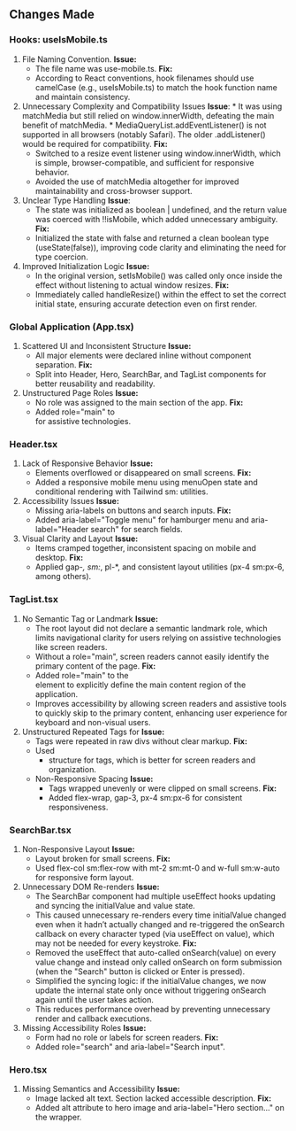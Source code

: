 ## Changes Made

### Hooks: useIsMobile.ts

1. File Naming Convention.
	**Issue:** 
      * The file name was use-mobile.ts.
	**Fix:**
      * According to React conventions, hook filenames should use camelCase (e.g., useIsMobile.ts) to match the hook function name and maintain consistency.
2. Unnecessary Complexity and Compatibility Issues
	**Issue**:
	   * It was using matchMedia but still relied on window.innerWidth, defeating the main benefit of matchMedia.
	   * MediaQueryList.addEventListener() is not supported in all browsers (notably Safari). The older .addListener() would be required for compatibility.
	**Fix:**
      * Switched to a resize event listener using window.innerWidth, which is simple, browser-compatible, and sufficient for responsive behavior.
      * Avoided the use of matchMedia altogether for improved maintainability and cross-browser support.
3. Unclear Type Handling
   **Issue**:
      * The state was initialized as boolean | undefined, and the return value was coerced with !!isMobile, which added unnecessary ambiguity.
   **Fix:**
      * Initialized the state with false and returned a clean boolean type (useState<boolean>(false)), improving code clarity and eliminating the need for type coercion.
4. Improved Initialization Logic
   **Issue:**
      * In the original version, setIsMobile() was called only once inside the effect without listening to actual window resizes.
   **Fix:**
      * Immediately called handleResize() within the effect to set the correct initial state, ensuring accurate detection even on first render.

### Global Application (App.tsx)
1. Scattered UI and Inconsistent Structure
   **Issue:**
      * All major elements were declared inline without component separation.
   **Fix:**
      * Split into Header, Hero, SearchBar, and TagList components for better reusability and readability.
2. Unstructured Page Roles
   **Issue:**
      * No role was assigned to the main section of the app.
   **Fix:**
      * Added role="main" to <main> for assistive technologies.

### Header.tsx
1. Lack of Responsive Behavior
   **Issue:**
      * Elements overflowed or disappeared on small screens.
   **Fix:**
      * Added a responsive mobile menu using menuOpen state and conditional rendering with Tailwind sm: utilities.
2. Accessibility Issues
   **Issue:**
      * Missing aria-labels on buttons and search inputs.
   **Fix:**
      * Added aria-label="Toggle menu" for hamburger menu and aria-label="Header search" for search fields.
3. Visual Clarity and Layout
   **Issue:**
      * Items cramped together, inconsistent spacing on mobile and desktop.
   **Fix:**
      * Applied gap-*, sm:*, pl-*, and consistent layout utilities (px-4 sm:px-6, among others).

### TagList.tsx
1. No Semantic Tag or Landmark
   **Issue:**
      * The root layout did not declare a semantic landmark role, which limits navigational clarity for users relying on assistive technologies like screen readers.
      * Without a role="main", screen readers cannot easily identify the primary content of the page.
   **Fix:**
      * Added role="main" to the <main> element to explicitly define the main content region of the application.
      * Improves accessibility by allowing screen readers and assistive tools to quickly skip to the primary content, enhancing user experience for keyboard and non-visual users.
2. Unstructured Repeated Tags for
   **Issue:**
      * Tags were repeated in raw divs without clear markup.
   **Fix:**
      * Used <ul><li> structure for tags, which is better for screen readers and organization.
3. Non-Responsive Spacing
   **Issue:**
      * Tags wrapped unevenly or were clipped on small screens.
   **Fix:**
      * Added flex-wrap, gap-3, px-4 sm:px-6 for consistent responsiveness.

### SearchBar.tsx
1. Non-Responsive Layout
   **Issue:**
      * Layout broken for small screens.
   **Fix:**
      * Used flex-col sm:flex-row with mt-2 sm:mt-0 and w-full sm:w-auto for responsive form layout.
2. Unnecessary DOM Re-renders
   **Issue:**
      * The SearchBar component had multiple useEffect hooks updating and syncing the initialValue and value state.
      * This caused unnecessary re-renders every time initialValue changed even when it hadn’t actually changed and re-triggered the onSearch callback on every character typed (via useEffect on value), which may not be needed for every keystroke.
   **Fix:**
      * Removed the useEffect that auto-called onSearch(value) on every value change and instead only called onSearch on form submission (when the "Search" button is clicked or Enter is pressed).
      * Simplified the syncing logic: if the initialValue changes, we now update the internal state only once without triggering onSearch again until the user takes action.
      * This reduces performance overhead by preventing unnecessary render and callback executions.
3. Missing Accessibility Roles
   **Issue:**
      * Form had no role or labels for screen readers.
   **Fix:**
      * Added role="search" and aria-label="Search input".

### Hero.tsx
1. Missing Semantics and Accessibility
   **Issue:**
      * Image lacked alt text. Section lacked accessible description.
   **Fix:**
      * Added alt attribute to hero image and aria-label="Hero section..." on the wrapper.

